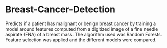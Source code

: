 # Breast-Cancer-Detection

Predicts if a patient has malignant or benign breast cancer by training a model around features computed from a digitized image of a fine needle aspirate (FNA) of a breast mass.
The algorithm used was Random Forests. Feature selection was applied and the different models were compared.
